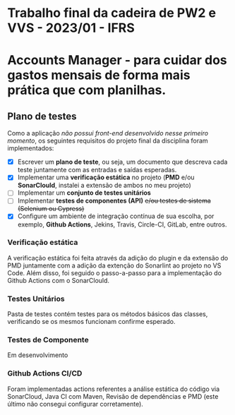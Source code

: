 # Trabalho final da cadeira de PW2 e VVS - 2023/01 - IFRS

# Accounts Manager - para cuidar dos gastos mensais de forma mais prática que com planilhas.

## Plano de testes
Como a aplicação *não possui front-end desenvolvido nesse primeiro momento*, os seguintes requisitos do projeto final da disciplina foram implementados:
- [x] Escrever um **plano de teste**, ou seja, um documento que descreva cada teste juntamente com as entradas e saídas esperadas. 
- [x] Implementar uma **verificação estática** no projeto (**PMD** e/ou **SonarClould**, instalei a extensão de ambos no meu projeto)
- [ ] Implementar um **conjunto de testes unitários**
- [ ] Implementar **testes de componentes (API)** <s>e/ou testes de sistema (Selenium ou Cypress)</s>
- [x] Configure um ambiente de integração contínua de sua escolha, por exemplo, **Github Actions**, Jekins, Travis, Circle-CI, GitLab, entre outros.

### Verificação estática
A verificação estática foi feita através da adição do plugin e da extensão do PMD juntamente com a adição da extenção do Sonarlint ao projeto no VS Code. Além disso, foi seguido o passo-a-passo para a implementação do Github Actions com o SonarClould.

### Testes Unitários
Pasta de testes contém testes para os métodos básicos das classes, verificando se os mesmos funcionam confirme esperado.

### Testes de Componente
Em desenvolvimento

### Github Actions CI/CD
Foram implementadas actions referentes a análise estática do código via SonarCloud, Java CI com Maven, Revisão de dependências e PMD (este último não consegui configurar corretamente).
